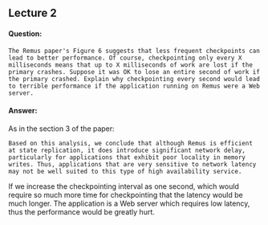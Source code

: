 ## Lecture 2

#### Question:
```
The Remus paper's Figure 6 suggests that less frequent checkpoints can lead to better performance. Of course, checkpointing only every X milliseconds means that up to X milliseconds of work are lost if the primary crashes. Suppose it was OK to lose an entire second of work if the primary crashed. Explain why checkpointing every second would lead to terrible performance if the application running on Remus were a Web server.
```

#### Answer:

As in the section 3 of the paper: 
```
Based on this analysis, we conclude that although Remus is efficient at state replication, it does introduce significant network delay, particularly for applications that exhibit poor locality in memory writes. Thus, applications that are very sensitive to network latency may not be well suited to this type of high availability service. 
```

If we increase the checkpointing interval as one second, which would require so much more time for checkpointing that the latency would be much longer. The application is a Web server which requires low latency, thus the performance would be greatly hurt.
